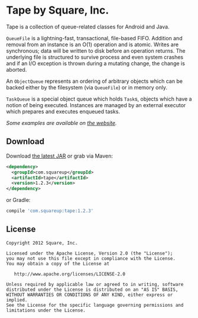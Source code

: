 Tape by Square, Inc.
====================

Tape is a collection of queue-related classes for Android and Java.

`QueueFile` is a lightning-fast, transactional, file-based FIFO. Addition and
removal from an instance is an O(1) operation and is atomic. Writes are
synchronous; data will be written to disk before an operation returns. The
underlying file is structured to survive process and even system crashes and if
an I/O exception is thrown during a mutating change, the change is aborted.

An `ObjectQueue` represents an ordering of arbitrary objects which can be backed
either by the filesystem (via `QueueFile`) or in memory only.

`TaskQueue` is a special object queue which holds `Task`s, objects which have a
notion of being executed. Instances are managed by an external executor which
prepares and executes enqueued tasks.

*Some examples are available on [the website][1].*



Download
--------

Download [the latest JAR][2] or grab via Maven:
```xml
<dependency>
  <groupId>com.squareup</groupId>
  <artifactId>tape</artifactId>
  <version>1.2.3</version>
</dependency>
```
or Gradle:
```groovy
compile 'com.squareup:tape:1.2.3'
```



License
-------

    Copyright 2012 Square, Inc.

    Licensed under the Apache License, Version 2.0 (the "License");
    you may not use this file except in compliance with the License.
    You may obtain a copy of the License at

       http://www.apache.org/licenses/LICENSE-2.0

    Unless required by applicable law or agreed to in writing, software
    distributed under the License is distributed on an "AS IS" BASIS,
    WITHOUT WARRANTIES OR CONDITIONS OF ANY KIND, either express or implied.
    See the License for the specific language governing permissions and
    limitations under the License.



 [1]: http://square.github.com/tape/
 [2]: http://repository.sonatype.org/service/local/artifact/maven/redirect?r=central-proxy&g=com.squareup&a=tape&v=LATEST
